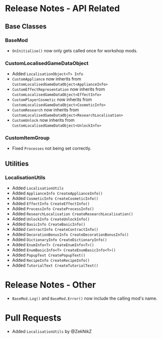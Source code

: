 # Release Notes - API Related

## Base Classes

### BaseMod

- `OnInitialise()` now only gets called once for workshop mods.

### CustomLocalisedGameDataObject

- Added `LocalisationObject<T> Info`
- `CustomAppliance` now inherits from `CustomLocalisedGameDataObject<ApplianceInfo>`
- `CustomEffectRepresentation` now inherits from `CustomLocalisedGameDataObject<EffectInfo>`
- `CustomPlayerCosmetic` now inherits from `CustomLocalisedGameDataObject<CosmeticInfo>`
- `CustomResearch` now inherits from `CustomLocalisedGameDataObject<ResearchLocalisation>`
- `CustomUnlock` now inherits from `CustomLocalisedGameDataObject<UnlockInfo>`

### CustomItemGroup

- Fixed `Processes` not being set correctly.

## Utilities

### LocalisationUtils

- Added `LocalisationUtils`
- Added `ApplianceInfo CreateApplianceInfo()`
- Added `CosmeticInfo CreateCosmeticInfo()`
- Added `EffectInfo CreateEffectInfo()`
- Added `ProcessInfo CreateProcessInfo()`
- Added `ResearchLocalisation CreateResearchLocalisation()`
- Added `UnlockInfo CreateUnlockInfo()`
- Added `BasicInfo CreateBasicInfo()`
- Added `ContractInfo CreateContractInfo()`
- Added `DecorationBonusInfo CreateDecorationBonusInfo()`
- Added `DictionaryInfo CreateDictionaryInfo()`
- Added `EnumInfo<T> CreateEnumInfo<T>()`
- Added `EnumBasicInfo<T> CreateEnumBasicInfo<T>()`
- Added `PopupText CreatePopupText()`
- Added `RecipeInfo CreateRecipeInfo()`
- Added `TutorialText CreateTutorialText()`

# Release Notes - Other

- `BaseMod.Log()` and `BaseMod.Error()` now include the calling mod's name.

# Pull Requests

- Added `LocalisationUtils` by @ZekNikZ